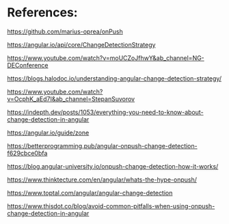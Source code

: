 References:
===========

https://github.com/marius-oprea/onPush



https://angular.io/api/core/ChangeDetectionStrategy

https://www.youtube.com/watch?v=moUCZoJfhwY&ab_channel=NG-DEConference

https://blogs.halodoc.io/understanding-angular-change-detection-strategy/

https://www.youtube.com/watch?v=OcphK_aEd7I&ab_channel=StepanSuvorov

https://indepth.dev/posts/1053/everything-you-need-to-know-about-change-detection-in-angular

https://angular.io/guide/zone

https://betterprogramming.pub/angular-onpush-change-detection-f629cbce0bfa

https://blog.angular-university.io/onpush-change-detection-how-it-works/

https://www.thinktecture.com/en/angular/whats-the-hype-onpush/

https://www.toptal.com/angular/angular-change-detection

https://www.thisdot.co/blog/avoid-common-pitfalls-when-using-onpush-change-detection-in-angular